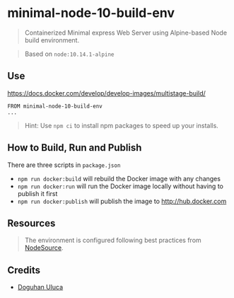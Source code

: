# minimal-node-10-build-env

> Containerized Minimal express Web Server using Alpine-based Node build environment.

> Based on `node:10.14.1-alpine`

## Use

https://docs.docker.com/develop/develop-images/multistage-build/

```
FROM minimal-node-10-build-env
...
```

> Hint: Use `npm ci` to install npm packages to speed up your installs.

## How to Build, Run and Publish
There are three scripts in `package.json`
- `npm run docker:build` will rebuild the Docker image with any changes
- `npm run docker:run` will run the Docker image locally without having to publish it first
- `npm run docker:publish` will publish the image to http://hub.docker.com

## Resources
  > The environment is configured following best practices from [NodeSource](https://nodesource.com/blog/8-protips-to-start-killing-it-when-dockerizing-node-js/).

## Credits
* [Doguhan Uluca](https://github.com/duluca/minimal-node-web-server.git)